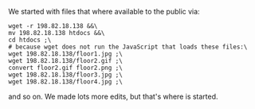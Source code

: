 We started with files that where available to the public via:
```
wget -r 198.82.18.138 &&\
mv 198.82.18.138 htdocs &&\
cd htdocs ;\
# because wget does not run the JavaScript that loads these files:\
wget 198.82.18.138/floor1.jpg ;\
wget 198.82.18.138/floor2.gif ;\
convert floor2.gif floor2.png ;\
wget 198.82.18.138/floor3.jpg ;\
wget 198.82.18.138/floor4.jpg ;\
```

and so on.   We made lots more edits, but that's where is started.

